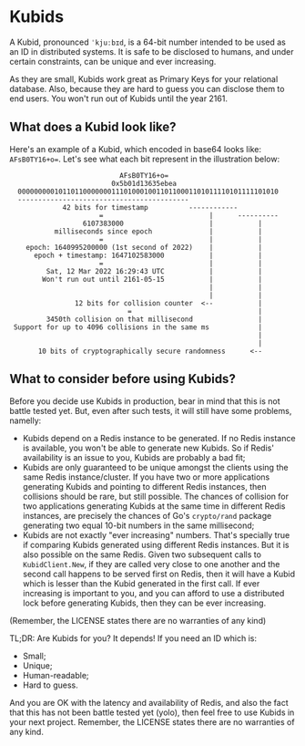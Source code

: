 # Kubids

A Kubid, pronounced `ˈkjuːbɪd`, is a 64-bit number intended to be used as an ID in
distributed systems. It is safe to be disclosed to humans, and under
certain constraints, can be unique and ever increasing.

As they are small, Kubids work great as Primary Keys for your relational
database. Also, because they are hard to guess you can disclose them to end
users. You won't run out of Kubids until the year 2161.

## What does a Kubid look like?

Here's an example of a Kubid, which encoded in base64 looks like:
`AFsB0TY16+o=`. Let's see what each bit represent in the illustration below:

```
                           AFsB0TY16+o=
                         0x5b01d13635ebea
  0000000001011011000000011101000100110110001101011110101111101010
  ------------------------------------------
             42 bits for timestamp          ------------
                      =                          |      ----------
                  6107383000                     |           |
           milliseconds since epoch              |           |
                      =                          |           |
    epoch: 1640995200000 (1st second of 2022)    |           |
      epoch + timestamp: 1647102583000           |           |
                      =                          |           |
         Sat, 12 Mar 2022 16:29:43 UTC           |           |
        Won't run out until 2161-05-15           |           |
                                                 |           |
                                                 |           |
                12 bits for collision counter  <--           |
                             =                               |
         3450th collision on that millisecond                |
 Support for up to 4096 collisions in the same ms            |
                                                             |
                                                             |
       10 bits of cryptographically secure randomness      <--
```

## What to consider before using Kubids?

Before you decide use Kubids in production, bear in mind that this is not
battle tested yet. But, even after such tests, it will still have some
problems, namelly:

- Kubids depend on a Redis instance to be generated. If no Redis instance is
available, you won't be able to generate new Kubids. So if Redis' availability
is an issue to you, Kubids are probably a bad fit;
- Kubids are only guaranteed to be unique amongst the clients using the same
Redis instance/cluster. If you have two or more applications generating Kubids
and pointing to different Redis instances, then collisions should be rare, but
still possible. The chances of collision for two applications generating Kubids
at the same time in different Redis instances, are precisely the chances of
Go's `crypto/rand` package generating two equal 10-bit numbers in the same
millisecond;
- Kubids are not exactly "ever increasing" numbers. That's specially true if
comparing Kubids generated using different Redis instances. But it is also
possible on the same Redis. Given two subsequent calls to `KubidClient.New`, if
they are called very close to one another and the second call happens to be
served first on Redis, then it will have a Kubid which is lesser than the Kubid
generated in the first call. If ever increasing is important to you, and you can
afford to use a distributed lock before generating Kubids, then they can be ever
increasing.

(Remember, the LICENSE states there are no warranties of any kind)

TL;DR: Are Kubids for you? It depends! If you need an ID which is:
- Small;
- Unique;
- Human-readable;
- Hard to guess.

And you are OK with the latency and availability of Redis, and also the fact
that this has not been battle tested yet (yolo), then feel free to use Kubids
in your next project. Remember, the LICENSE states there are no warranties of
any kind.

